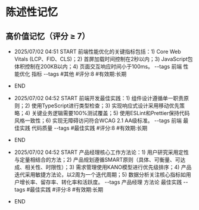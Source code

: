 # 陈述性记忆

## 高价值记忆（评分 ≥ 7）

- 2025/07/02 04:51 START
前端性能优化的关键指标包括：1) Core Web Vitals (LCP、FID、CLS)；2) 首屏加载时间控制在2秒以内；3) JavaScript包体积控制在200KB以内；4) 页面交互响应时间小于100ms。 --tags 前端 性能优化 指标
--tags #其他 #评分:8 #有效期:长期
- END



- 2025/07/02 04:52 START
前端开发最佳实践：1) 组件设计遵循单一职责原则；2) 使用TypeScript进行类型检查；3) 实现响应式设计采用移动优先策略；4) 关键业务逻辑需要100%测试覆盖；5) 使用ESLint和Prettier保持代码风格一致性；6) 实现无障碍访问符合WCAG 2.1 AA级标准。 --tags 前端 最佳实践 代码质量
--tags #最佳实践 #评分:8 #有效期:长期
- END

- 2025/07/02 04:52 START
产品经理核心工作方法论：1) 用户研究采用定性与定量相结合的方法；2) 产品规划遵循SMART原则（具体、可衡量、可达成、相关性、时限性）；3) 需求管理使用KANO模型进行优先级排序；4) 产品迭代采用敏捷方法论，以2周为一个迭代周期；5) 数据分析关注核心指标如用户增长率、留存率、转化率和活跃度。 --tags 产品经理 方法论 最佳实践
--tags #最佳实践 #评分:8 #有效期:长期
- END